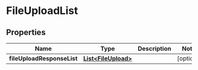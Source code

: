 

# FileUploadList

## Properties

Name | Type | Description | Notes
------------ | ------------- | ------------- | -------------
**fileUploadResponseList** | [**List&lt;FileUpload&gt;**](FileUpload.md) |  |  [optional]




